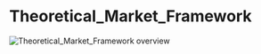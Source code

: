 # Theoretical_Market_Framework
![Theoretical_Market_Framework overview](images/TMF_tree_colors_v11.2.jpg)

